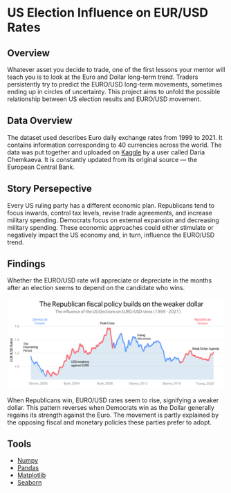 # US Election Influence on EUR/USD Rates
## Overview
Whatever asset you decide to trade, one of the first lessons your mentor will teach you is to look at the Euro and Dollar long-term trend. Traders persistently try to predict the EURO/USD long-term movements, sometimes ending up in circles of uncertainty. 
This project aims to unfold the possible relationship between US election results and EURO/USD movement.

## Data Overview
The dataset used describes Euro daily exchange rates from 1999 to 2021. It contains information corresponding to 40 currencies across the world. The data was put together and uploaded on [Kaggle](https://www.kaggle.com/lsind18/euro-exchange-daily-rates-19992020) by a user called Daria Chemkaeva. It is constantly updated from its original source — the European Central Bank.

## Story Persepective
Every US ruling party has a different economic plan. Republicans tend to focus inwards, control tax levels, revise trade agreements, and increase military spending. Democrats focus on external expansion and decreasing military spending. These economic approaches could either stimulate or negatively impact the US economy and, in turn, influence the EURO/USD trend.

## Findings
Whether the EURO/USD rate will appreciate or depreciate in the months after an election seems to depend on the candidate who wins. <br><br>
<img src="./images/finding.png"><br><br>
When Republicans win, EURO/USD rates seem to rise, signifying a weaker dollar. This pattern reverses when Democrats win as the Dollar generally regains its strength against the Euro. The movement is partly explained by the opposing fiscal and monetary policies these parties prefer to adopt.

## Tools
- [Numpy](https://numpy.org)
- [Pandas](https://pandas.pydata.org)
- [Matplotlib](https://matplotlib.org)
- [Seaborn](https://seaborn.pydata.org)